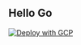 Hello Go
--------

[![Deploy with GCP](https://storage.googleapis.com/cloudrun/button.png)](https://console.cloud.google.com/cloudshell/editor?shellonly=true&boost=true&cloudshell_image=gcr.io/cr-demo-235923/cr-buildpack-button&cloudshell_git_repo=https://github.com/jamesward/hello-go)
